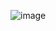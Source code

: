 ![image](https://github.com/Mogana004/Leetcode_DSA/assets/92911280/21ff8d0f-4433-4c62-a5ac-5e353867edef)
